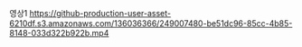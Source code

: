 영상1
https://github-production-user-asset-6210df.s3.amazonaws.com/136036366/249007480-be51dc96-85cc-4b85-8148-033d322b922b.mp4
